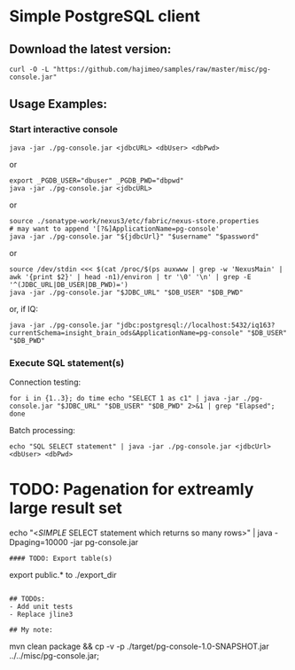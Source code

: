 # Simple PostgreSQL client

## Download the latest version:
```
curl -O -L "https://github.com/hajimeo/samples/raw/master/misc/pg-console.jar"
```

## Usage Examples:
### Start interactive console
```
java -jar ./pg-console.jar <jdbcURL> <dbUser> <dbPwd>
```
or
```
export _PGDB_USER="dbuser" _PGDB_PWD="dbpwd"
java -jar ./pg-console.jar <jdbcURL>
```
or
```
source ./sonatype-work/nexus3/etc/fabric/nexus-store.properties
# may want to append '[?&]ApplicationName=pg-console'
java -jar ./pg-console.jar "${jdbcUrl}" "$username" "$password"
```
or
```
source /dev/stdin <<< $(cat /proc/$(ps auxwww | grep -w 'NexusMain' | awk '{print $2}' | head -n1)/environ | tr '\0' '\n' | grep -E '^(JDBC_URL|DB_USER|DB_PWD)=')
java -jar ./pg-console.jar "$JDBC_URL" "$DB_USER" "$DB_PWD"
```
or, if IQ:
```
java -jar ./pg-console.jar "jdbc:postgresql://localhost:5432/iq163?currentSchema=insight_brain_ods&ApplicationName=pg-console" "$DB_USER" "$DB_PWD"
```
### Execute SQL statement(s)
Connection testing:
```
for i in {1..3}; do time echo "SELECT 1 as c1" | java -jar ./pg-console.jar "$JDBC_URL" "$DB_USER" "$DB_PWD" 2>&1 | grep "Elapsed"; done
```
Batch processing:
```
echo "SQL SELECT statement" | java -jar ./pg-console.jar <jdbcUrl> <dbUser> <dbPwd>
```

# TODO: Pagenation for extreamly large result set
echo "<*SIMPLE* SELECT statement which returns so many rows>" | java -Dpaging=10000 -jar pg-console.jar <jdbcUrl> <dbUser> <dbPwd>
```
#### TODO: Export table(s)
```
export public.* to ./export_dir
```

## TODOs:
- Add unit tests
- Replace jline3

## My note:
```
mvn clean package && cp -v -p ./target/pg-console-1.0-SNAPSHOT.jar ../../misc/pg-console.jar;
```

